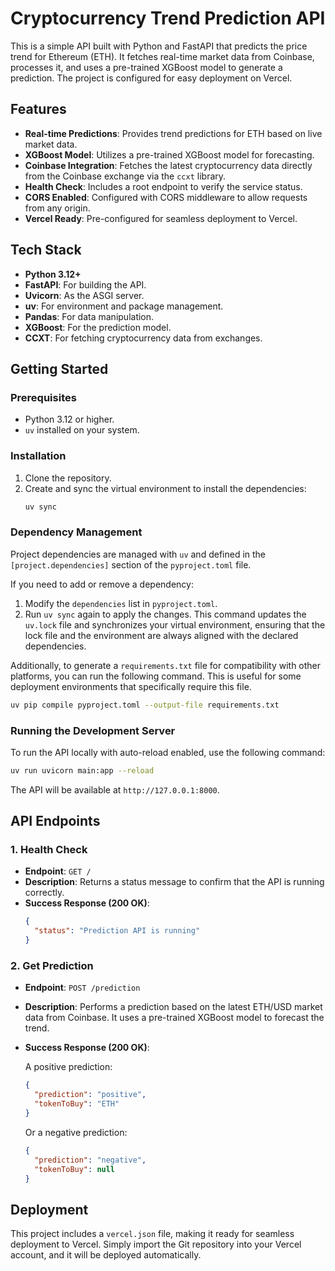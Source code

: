# Cryptocurrency Trend Prediction API

This is a simple API built with Python and FastAPI that predicts the price trend for Ethereum (ETH). It fetches real-time market data from Coinbase, processes it, and uses a pre-trained XGBoost model to generate a prediction. The project is configured for easy deployment on Vercel.

## Features

- **Real-time Predictions**: Provides trend predictions for ETH based on live market data.
- **XGBoost Model**: Utilizes a pre-trained XGBoost model for forecasting.
- **Coinbase Integration**: Fetches the latest cryptocurrency data directly from the Coinbase exchange via the `ccxt` library.
- **Health Check**: Includes a root endpoint to verify the service status.
- **CORS Enabled**: Configured with CORS middleware to allow requests from any origin.
- **Vercel Ready**: Pre-configured for seamless deployment to Vercel.

## Tech Stack

- **Python 3.12+**
- **FastAPI**: For building the API.
- **Uvicorn**: As the ASGI server.
- **uv**: For environment and package management.
- **Pandas**: For data manipulation.
- **XGBoost**: For the prediction model.
- **CCXT**: For fetching cryptocurrency data from exchanges.

## Getting Started

### Prerequisites

- Python 3.12 or higher.
- `uv` installed on your system.

### Installation

1.  Clone the repository.
2.  Create and sync the virtual environment to install the dependencies:
    ```bash
    uv sync
    ```

### Dependency Management

Project dependencies are managed with `uv` and defined in the `[project.dependencies]` section of the `pyproject.toml` file.

If you need to add or remove a dependency:

1.  Modify the `dependencies` list in `pyproject.toml`.
2.  Run `uv sync` again to apply the changes. This command updates the `uv.lock` file and synchronizes your virtual environment, ensuring that the lock file and the environment are always aligned with the declared dependencies.

Additionally, to generate a `requirements.txt` file for compatibility with other platforms, you can run the following command. This is useful for some deployment environments that specifically require this file.

```bash
uv pip compile pyproject.toml --output-file requirements.txt
```

### Running the Development Server

To run the API locally with auto-reload enabled, use the following command:

```bash
uv run uvicorn main:app --reload
```

The API will be available at `http://127.0.0.1:8000`.

## API Endpoints

### 1. Health Check

- **Endpoint**: `GET /`
- **Description**: Returns a status message to confirm that the API is running correctly.
- **Success Response (200 OK)**:
  ```json
  {
    "status": "Prediction API is running"
  }
  ```

### 2. Get Prediction

- **Endpoint**: `POST /prediction`
- **Description**: Performs a prediction based on the latest ETH/USD market data from Coinbase. It uses a pre-trained XGBoost model to forecast the trend.
- **Success Response (200 OK)**:

  A positive prediction:
  ```json
  {
    "prediction": "positive",
    "tokenToBuy": "ETH"
  }
  ```

  Or a negative prediction:
  ```json
  {
    "prediction": "negative",
    "tokenToBuy": null
  }
  ```

## Deployment

This project includes a `vercel.json` file, making it ready for seamless deployment to Vercel. Simply import the Git repository into your Vercel account, and it will be deployed automatically.